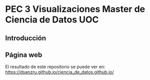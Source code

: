 # PEC 3 Visualizaciones Master de Ciencia de Datos UOC


## Introducción


## Página web
El resultado de este repositorio se puede ver en:
https://dsanzru.github.io/ciencia_de_datos.github.io/
